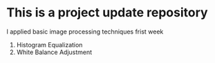 # This is a project update repository
I applied basic image processing techniques frist week
  1. Histogram Equalization
  2. White Balance Adjustment


